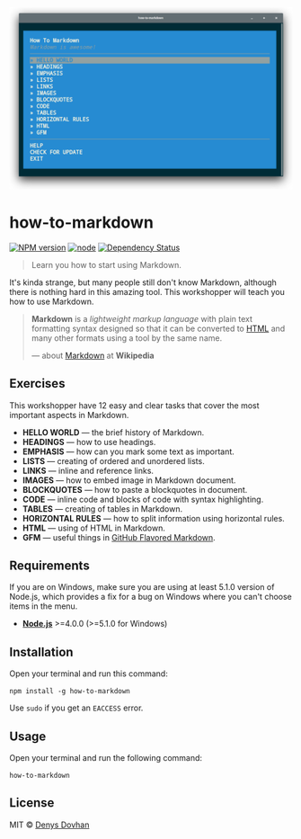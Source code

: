 ![how-to-markdown](./preview.png)

# how-to-markdown

[![NPM version][npm-image]][npm-url]
[![node][node-image]][node-url]
[![Dependency Status][depstat-image]][depstat-url]

> Learn you how to start using Markdown.

It's kinda strange, but many people still don't know Markdown, although there is nothing hard in this amazing tool. This workshopper will teach you how to use Markdown.

> **Markdown** is a _lightweight markup language_ with plain text formatting syntax designed so that it can be converted to [HTML] and many other formats using a tool by the same name.
>
> — about [Markdown] at **Wikipedia**

## Exercises

This workshopper have 12 easy and clear tasks that cover the most important aspects in Markdown.

* **HELLO WORLD** — the brief history of Markdown.
* **HEADINGS** — how to use headings.
* **EMPHASIS** — how can you mark some text as important.
* **LISTS** — creating of ordered and unordered lists.
* **LINKS** — inline and reference links.
* **IMAGES** — how to embed image in Markdown document.
* **BLOCKQUOTES** — how to paste a blockquotes in document.
* **CODE** — inline code and blocks of code with syntax highlighting.
* **TABLES** — creating of tables in Markdown.
* **HORIZONTAL RULES** — how to split information using horizontal rules.
* **HTML** — using of HTML in Markdown.
* **GFM** — useful things in [GitHub Flavored Markdown](https://guides.github.com/features/mastering-markdown/).

## Requirements

If you are on Windows, make sure you are using at least 5.1.0 version of Node.js, which provides a fix for a bug on Windows where you can't choose items in the menu.

* [**Node.js**](node-url) >=4.0.0 (>=5.1.0 for Windows)

## Installation

Open your terminal and run this command:

    npm install -g how-to-markdown

Use `sudo` if you get an `EACCESS` error.

## Usage

Open your terminal and run the following command:

    how-to-markdown

## License

MIT © [Denys Dovhan](http://denysdovhan.com)

<!-- References -->

[html]: https://en.wikipedia.org/wiki/HTML
[markdown]: https://en.wikipedia.org/wiki/Markdown

<!-- Badges -->

[npm-url]: https://npmjs.org/package/how-to-markdown
[npm-image]: https://img.shields.io/npm/v/how-to-markdown.svg?style=flat-square

[node-url]: https://nodejs.org/en/download/
[node-image]: https://img.shields.io/node/v/how-to-markdown.svg?style=flat-square

[depstat-url]: https://david-dm.org/denysdovhan/how-to-markdown
[depstat-image]: https://david-dm.org/denysdovhan/how-to-markdown.svg?style=flat-square
